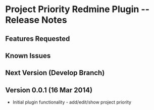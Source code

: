 # Project Priority Redmine Plugin -- Release Notes

## Features Requested



## Known Issues



## Next Version (Develop Branch)


## Version 0.0.1 (16 Mar 2014)

* Initial plugin functionality - add/edit/show project priority
